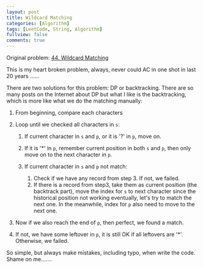 ```yaml
---
layout: post
title: Wildcard Matching
categories: [Algorithm]
tags: [LeetCode, String, Algorithm]
fullview: false
comments: true
---
```


Original problem: [44. Wildcard Matching](https://leetcode.com/problems/wildcard-matching/description/)

This is my heart broken problem, always, never could AC in one shot in last 20 years ......

There are two solutions for this problem: DP or backtracking. There are so many posts on the Internet about DP but what I like is the backtracking, which is more like what we do the matching manually:

1. From beginning, compare each characters
2. Loop until we checked all characters in `s`:

    1. If current character in `s` and `p`, or it is '?' in `p`, move on.
    2. If it is '*' in `p`, remember current position in both `s` and `p`, then only move on to the next character in `p`.
    3. If current character in `s` and `p` not match:

        1. Check if we have any record from step 3. If not, we failed.
        2. If there is a record from step3, take them as current position (the backtrack part), move the index for `s` to next character since the historical position not working eventually, let's try to match the next one. In the meanwhile, index for `p` also need to move to the next one.

3. Now if we also reach the end of `p`, then perfect, we found a match.
4. If not, we have some leftover in `p`, it is still OK if all leftovers are '*'. Otherwise, we failed.

So simple, but always make mistakes, including typo, when write the code. Shame on me.......
